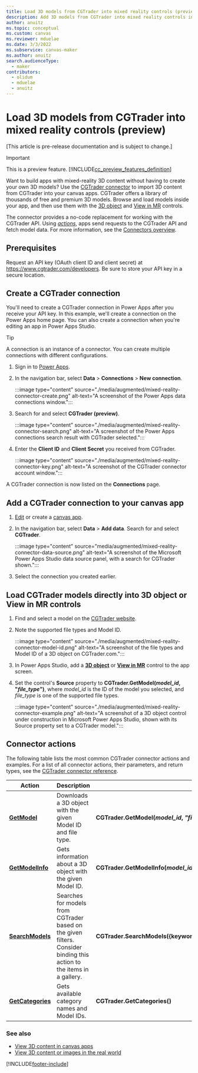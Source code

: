 ```yaml
---
title: Load 3D models from CGTrader into mixed reality controls (preview)
description: Add 3D models from CGTrader into mixed reality controls in your canvas apps.
author: anuitz
ms.topic: conceptual
ms.custom: canvas
ms.reviewer: mduelae
ms.date: 3/3/2022
ms.subservice: canvas-maker
ms.author: anuitz
search.audienceType: 
  - maker
contributors:
  - olidum
  - mduelae
  - anuitz
---
```


# Load 3D models from CGTrader into mixed reality controls (preview)

[This article is pre-release documentation and is subject to change.]

>[!IMPORTANT]
>This is a preview feature.
>[!INCLUDE[cc_preview_features_definition](../../includes/cc-preview-features-definition.md)]

Want to build apps with mixed-reality 3D content without having to create your own 3D models? Use the [CGTrader connector](/connectors/cgtrader/) to import 3D content from CGTrader into your canvas apps. CGTrader offers a library of thousands of free and premium 3D models. Browse and load models inside your app, and then use them with the [3D object](mixed-reality-component-view-3d.md) and [View in MR](mixed-reality-component-view-mr.md) controls.

The connector provides a no-code replacement for working with the CGTrader API. Using [*actions*](/connectors/connectors#actions), apps send requests to the CGTrader API and fetch model data. For more information, see the [Connectors overview](/connectors/custom-connectors/use-custom-connector-powerapps).

## Prerequisites

Request an API key (OAuth client ID and client secret) at https://www.cgtrader.com/developers. Be sure to store your API key in a secure location.

## Create a CGTrader connection

You'll need to create a CGTrader connection in Power Apps after you receive your API key. In this example, we'll create a connection on the Power Apps home page. You can also create a connection when you're editing an app in Power Apps Studio.

>[!TIP]
>A connection is an instance of a connector. You can create multiple connections with different configurations.

1. Sign in to [Power Apps](https://make.powerapps.com/).
1. In the navigation bar, select **Data** > **Connections** > **New connection**.

    :::image type="content" source="./media/augmented/mixed-reality-connector-create.png" alt-text="A screenshot of the Power Apps data connections window.":::

1. Search for and select **CGTrader (preview)**.

    :::image type="content" source="./media/augmented/mixed-reality-connector-search.png" alt-text="A screenshot of the Power Apps connections search result with CGTrader selected.":::

1. Enter the **Client ID** and **Client Secret** you received from CGTrader.

    :::image type="content" source="./media/augmented/mixed-reality-connector-key.png" alt-text="A screenshot of the CGTrader connector account window.":::

A CGTrader connection is now listed on the **Connections** page.

## Add a CGTrader connection to your canvas app

1. [Edit](./edit-app.md) or create a [canvas app](./create-blank-app.md).

1. In the navigation bar, select **Data** > **Add data**. Search for and select **CGTrader**.

    :::image type="content" source="media/augmented/mixed-reality-connector-data-source.png" alt-text="A screenshot of the Microsoft Power Apps Studio data source panel, with a search for CGTrader shown.":::

1. Select the connection you created earlier.

## Load CGTrader models directly into 3D object or View in MR controls

1. Find and select a model on the [CGTrader website](https://www.cgtrader.com/).
1. Note the supported file types and Model ID.

    :::image type="content" source="./media/augmented/mixed-reality-connector-model-id.png" alt-text="A screenshot of the file types and Model ID of a 3D object on CGTrader.com.":::

1. In Power Apps Studio, add a [**3D object**](./mixed-reality-component-view-3d.md) or [**View in MR**](./mixed-reality-component-view-mr.md) control to the app screen.
1. Set the control's **Source** property to **CGTrader.GetModel(*model_id*, "*file_type*")**, where *model_id* is the ID of the model you selected, and *file_type* is one of the supported file types.

    :::image type="content" source="./media/augmented/mixed-reality-connector-example.png" alt-text="A screenshot of a 3D object control under construction in Microsoft Power Apps Studio, shown with its Source property set to a CGTrader model.":::

## Connector actions

The following table lists the most common CGTrader connector actions and examples. For a list of all connector actions, their parameters, and return types, see the [CGTrader connector reference](/connectors/cgtrader/#actions).

| Action | Description | Example |
|-|-|-|
| **[GetModel](/connectors/cgtrader/#downloads-a-model-with-the-given-id-and-file-type.)** | Downloads a 3D object with the given Model ID and file type. | **CGTrader.GetModel(*model_id*, *"file_type"*)** |
| **[GetModelInfo](/connectors/cgtrader/#gets-the-info-of-a-model-with-the-given-id.)** | Gets information about a 3D object with the given Model ID. | **CGTrader.GetModelInfo(*model_id*)** |
| **[SearchModels](/connectors/cgtrader/#searches-for-models-from-cgtrader-based-on-the-given-filters.)** | Searches for models from CGTrader based on the given filters. Consider binding this action to the items in a gallery. | **CGTrader.SearchModels({keywords:"*keywords*",extensions:"*file_types*"}).Models** |
| **[GetCategories](/connectors/cgtrader/#gets-the-available-category-names-and-ids.)** | Gets available category names and Model IDs. | **CGTrader.GetCategories()** |

### See also

- [View 3D content in canvas apps](mixed-reality-component-view-3d.md)
- [View 3D content or images in the real world](mixed-reality-component-view-mr.md)

[!INCLUDE[footer-include](../../includes/footer-banner.md)]
